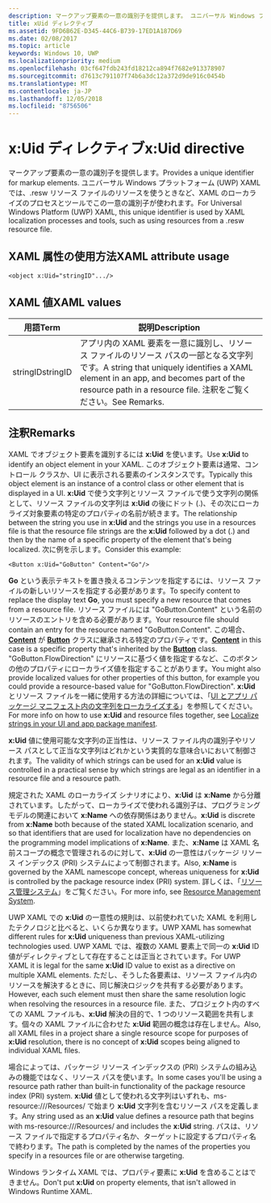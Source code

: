 ```yaml
---
description: マークアップ要素の一意の識別子を提供します。 ユニバーサル Windows プラットフォーム (UWP) XAML では、.resw リソース ファイルのリソースを使うときなど、XAML のローカライズのプロセスとツールでこの一意の識別子が使われます。
title: xUid ディレクティブ
ms.assetid: 9FD6B62E-D345-44C6-B739-17ED1A187D69
ms.date: 02/08/2017
ms.topic: article
keywords: Windows 10, UWP
ms.localizationpriority: medium
ms.openlocfilehash: 03cf647fdb243fd18212ca894f7682e913378907
ms.sourcegitcommit: d7613c791107f74b6a3dc12a372d9de916c0454b
ms.translationtype: MT
ms.contentlocale: ja-JP
ms.lasthandoff: 12/05/2018
ms.locfileid: "8756506"
---
```

# <a name="xuid-directive"></a><span data-ttu-id="88bee-105">x:Uid ディレクティブ</span><span class="sxs-lookup"><span data-stu-id="88bee-105">x:Uid directive</span></span>


<span data-ttu-id="88bee-106">マークアップ要素の一意の識別子を提供します。</span><span class="sxs-lookup"><span data-stu-id="88bee-106">Provides a unique identifier for markup elements.</span></span> <span data-ttu-id="88bee-107">ユニバーサル Windows プラットフォーム (UWP) XAML では、.resw リソース ファイルのリソースを使うときなど、XAML のローカライズのプロセスとツールでこの一意の識別子が使われます。</span><span class="sxs-lookup"><span data-stu-id="88bee-107">For Universal Windows Platform (UWP) XAML, this unique identifier is used by XAML localization processes and tools, such as using resources from a .resw resource file.</span></span>

## <a name="xaml-attribute-usage"></a><span data-ttu-id="88bee-108">XAML 属性の使用方法</span><span class="sxs-lookup"><span data-stu-id="88bee-108">XAML attribute usage</span></span>

``` syntax
<object x:Uid="stringID".../>
```

## <a name="xaml-values"></a><span data-ttu-id="88bee-109">XAML 値</span><span class="sxs-lookup"><span data-stu-id="88bee-109">XAML values</span></span>

| <span data-ttu-id="88bee-110">用語</span><span class="sxs-lookup"><span data-stu-id="88bee-110">Term</span></span> | <span data-ttu-id="88bee-111">説明</span><span class="sxs-lookup"><span data-stu-id="88bee-111">Description</span></span> |
|------|-------------|
| <span data-ttu-id="88bee-112">stringID</span><span class="sxs-lookup"><span data-stu-id="88bee-112">stringID</span></span> | <span data-ttu-id="88bee-113">アプリ内の XAML 要素を一意に識別し、リソース ファイルのリソース パスの一部となる文字列です。</span><span class="sxs-lookup"><span data-stu-id="88bee-113">A string that uniquely identifies a XAML element in an app, and becomes part of the resource path in a resource file.</span></span> <span data-ttu-id="88bee-114">注釈をご覧ください。</span><span class="sxs-lookup"><span data-stu-id="88bee-114">See Remarks.</span></span>| 

## <a name="remarks"></a><span data-ttu-id="88bee-115">注釈</span><span class="sxs-lookup"><span data-stu-id="88bee-115">Remarks</span></span>

<span data-ttu-id="88bee-116">XAML でオブジェクト要素を識別するには **x:Uid** を使います。</span><span class="sxs-lookup"><span data-stu-id="88bee-116">Use **x:Uid** to identify an object element in your XAML.</span></span> <span data-ttu-id="88bee-117">このオブジェクト要素は通常、コントロール クラスか、UI に表示される要素のインスタンスです。</span><span class="sxs-lookup"><span data-stu-id="88bee-117">Typically this object element is an instance of a control class or other element that is displayed in a UI.</span></span> <span data-ttu-id="88bee-118">**x:Uid** で使う文字列とリソース ファイルで使う文字列の関係として、リソース ファイルの文字列は **x:Uid** の後にドット (.)、その次にローカライズ対象要素の特定のプロパティの名前が続きます。</span><span class="sxs-lookup"><span data-stu-id="88bee-118">The relationship between the string you use in **x:Uid** and the strings you use in a resources file is that the resource file strings are the **x:Uid** followed by a dot (.) and then by the name of a specific property of the element that's being localized.</span></span> <span data-ttu-id="88bee-119">次に例を示します。</span><span class="sxs-lookup"><span data-stu-id="88bee-119">Consider this example:</span></span>

``` syntax
<Button x:Uid="GoButton" Content="Go"/>
```

<span data-ttu-id="88bee-120">**Go** という表示テキストを置き換えるコンテンツを指定するには、リソース ファイルの新しいリソースを指定する必要があります。</span><span class="sxs-lookup"><span data-stu-id="88bee-120">To specify content to replace the display text **Go**, you must specify a new resource that comes from a resource file.</span></span> <span data-ttu-id="88bee-121">リソース ファイルには "GoButton.Content" という名前のリソースのエントリを含める必要があります。</span><span class="sxs-lookup"><span data-stu-id="88bee-121">Your resource file should contain an entry for the resource named "GoButton.Content".</span></span> <span data-ttu-id="88bee-122">この場合、[**Content**](/uwp/api/windows.ui.xaml.controls.contentcontrol.content) が [**Button**](/uwp/api/windows.ui.xaml.controls.button) クラスに継承される特定のプロパティです。</span><span class="sxs-lookup"><span data-stu-id="88bee-122">[**Content**](/uwp/api/windows.ui.xaml.controls.contentcontrol.content) in this case is a specific property that's inherited by the [**Button**](/uwp/api/windows.ui.xaml.controls.button) class.</span></span> <span data-ttu-id="88bee-123">"GoButton.FlowDirection" にリソースに基づく値を指定するなど、このボタンの他のプロパティにローカライズ値を指定することがあります。</span><span class="sxs-lookup"><span data-stu-id="88bee-123">You might also provide localized values for other properties of this button, for example you could provide a resource-based value for "GoButton.FlowDirection".</span></span> <span data-ttu-id="88bee-124">**x:Uid** とリソース ファイルを一緒に使用する方法の詳細については、「[UI とアプリ パッケージ マニフェスト内の文字列をローカライズする](../app-resources/localize-strings-ui-manifest.md)」を参照してください。</span><span class="sxs-lookup"><span data-stu-id="88bee-124">For more info on how to use **x:Uid** and resource files together, see [Localize strings in your UI and app package manifest](../app-resources/localize-strings-ui-manifest.md).</span></span>

<span data-ttu-id="88bee-125">**x:Uid** 値に使用可能な文字列の正当性は、リソース ファイル内の識別子やリソース パスとして正当な文字列はどれかという実質的な意味合いにおいて制御されます。</span><span class="sxs-lookup"><span data-stu-id="88bee-125">The validity of which strings can be used for an **x:Uid** value is controlled in a practical sense by which strings are legal as an identifier in a resource file and a resource path.</span></span>

<span data-ttu-id="88bee-126">規定された XAML のローカライズ シナリオにより、**x:Uid** は **x:Name** から分離されています。したがって、ローカライズで使われる識別子は、プログラミング モデルの関連において **x:Name** への依存関係はありません。</span><span class="sxs-lookup"><span data-stu-id="88bee-126">**x:Uid** is discrete from **x:Name** both because of the stated XAML localization scenario, and so that identifiers that are used for localization have no dependencies on the programming model implications of **x:Name**.</span></span> <span data-ttu-id="88bee-127">また、**x:Name** は XAML 名前スコープの概念で管理されるのに対して、**x:Uid** の一意性はパッケージ リソース インデックス (PRI) システムによって制御されます。</span><span class="sxs-lookup"><span data-stu-id="88bee-127">Also, **x:Name** is governed by the XAML namescope concept, whereas uniqueness for **x:Uid** is controlled by the package resource index (PRI) system.</span></span> <span data-ttu-id="88bee-128">詳しくは、「[リソース管理システム](../app-resources/resource-management-system.md)」をご覧ください。</span><span class="sxs-lookup"><span data-stu-id="88bee-128">For more info, see [Resource Management System](../app-resources/resource-management-system.md).</span></span>

<span data-ttu-id="88bee-129">UWP XAML での **x:Uid** の一意性の規則は、以前使われていた XAML を利用したテクノロジと比べると、いくらか異なります。</span><span class="sxs-lookup"><span data-stu-id="88bee-129">UWP XAML has somewhat different rules for **x:Uid** uniqueness than previous XAML-utilizing technologies used.</span></span> <span data-ttu-id="88bee-130">UWP XAML では、複数の XAML 要素上で同一の **x:Uid** ID 値がディレクティブとして存在することは正当とされています。</span><span class="sxs-lookup"><span data-stu-id="88bee-130">For UWP XAML it is legal for the same **x:Uid** ID value to exist as a directive on multiple XAML elements.</span></span> <span data-ttu-id="88bee-131">ただし、そうした各要素は、リソース ファイル内のリソースを解決するときに、同じ解決ロジックを共有する必要があります。</span><span class="sxs-lookup"><span data-stu-id="88bee-131">However, each such element must then share the same resolution logic when resolving the resources in a resource file.</span></span> <span data-ttu-id="88bee-132">また、プロジェクト内のすべての XAML ファイルも、**x:Uid** 解決の目的で、1 つのリソース範囲を共有します。個々の XAML ファイルに合わせた **x:Uid** 範囲の概念は存在しません。</span><span class="sxs-lookup"><span data-stu-id="88bee-132">Also, all XAML files in a project share a single resource scope for purposes of **x:Uid** resolution, there is no concept of **x:Uid** scopes being aligned to individual XAML files.</span></span>

<span data-ttu-id="88bee-133">場合によっては、パッケージ リソース インデックスの (PRI) システムの組み込みの機能ではなく、リソース パスを使います。</span><span class="sxs-lookup"><span data-stu-id="88bee-133">In some cases you'll be using a resource path rather than built-in functionality of the package resource index (PRI) system.</span></span> <span data-ttu-id="88bee-134">**x:Uid** 値として使われる文字列はいずれも、ms-resource:///Resources/ で始まり **x:Uid** 文字列を含むリソース パスを定義します。</span><span class="sxs-lookup"><span data-stu-id="88bee-134">Any string used as an **x:Uid** value defines a resource path that begins with ms-resource:///Resources/ and includes the **x:Uid** string.</span></span> <span data-ttu-id="88bee-135">パスは、リソース ファイルで指定するプロパティ名か、ターゲットに設定するプロパティ名で終わります。</span><span class="sxs-lookup"><span data-stu-id="88bee-135">The path is completed by the names of the properties you specify in a resources file or are otherwise targeting.</span></span>

<span data-ttu-id="88bee-136">Windows ランタイム XAML では、プロパティ要素に **x:Uid** を含めることはできません。</span><span class="sxs-lookup"><span data-stu-id="88bee-136">Don't put **x:Uid** on property elements, that isn't allowed in Windows Runtime XAML.</span></span>

